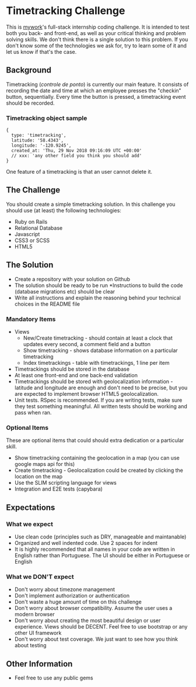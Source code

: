 # Timetracking Challenge
This is [mywork](https://www.mywork.com.br)'s full-stack internship coding challenge. It is intended to test both you back- and front-end, as well as your critical thinking and problem solving skills.
We don't think there is a single solution to this problem. If you don't know some of the technologies we ask for, try to learn some of it and let us know if that's the case.
## Background
Timetracking (_controle de ponto_) is currently our main feature. It consists of recording the date and time at which an employee presses the "checkin" button, sequentially. Every time the button is pressed, a timetracking event should be recorded.
### Timetracking object sample
```
{
  type: 'timetracking',
  latitude: '58.4343',
  longitude: '-120.9245',
  created_at: 'Thu, 29 Nov 2018 09:16:09 UTC +00:00'
  // xxx: 'any other field you think you should add'
}
```
One feature of a timetracking is that an user cannot delete it.
## The Challenge
You should create a simple timetracking solution.
In this challenge you should use (at least) the following technologies:
* Ruby on Rails
* Relational Database
* Javascript
* CSS3 or SCSS
* HTML5
## The Solution
* Create a repository with your solution on Github
* The solution should be ready to be run
*Instructions to build the code (database migrations etc) should be clear
* Write all instructions and explain the reasoning behind your technical choices in the README file
### Mandatory Items
* Views
  * New/Create timetracking - should contain at least a clock that updates every second, a comment field and a button
  * Show timetracking - shows database information on a particular timetracking
  * Index timetrackings - table with timetrackings, 1 line per item
* Timetrackings should be stored in the database
* At least one front-end and one back-end validation
* Timetrackings should be stored with geolocalization information - latitude and longitude are enough and don't need to be precise, but you are expected to implement browser HTML5 geolocalization.
* Unit tests. RSpec is recommended. If you are writing tests, make sure they test something meaningful. All written tests should be working and pass when ran.
### Optional Items
These are optional items that could should extra dedication or a particular skill.
* Show timetracking containing the geolocation in a map (you can use google maps api for this)
* Create timetracking - Geolocalization could be created by clicking the location on the map
* Use the SLIM scripting language for views
* Integration and E2E tests (capybara)
## Expectations
### What we expect
* Use clean code (principles such as DRY, manageable and maintanable)
* Organized and well indented code. Use 2 spaces for indent
* It is highly recommended that all names in your code are written in English rather than Portuguese. The UI should be either in Portuguese or English
### What we DON'T expect
* Don't worry about timezone management
* Don't implement authorization or authentication
* Don't waste a huge amount of time on this challenge
* Don't worry about browser compatibility. Assume the user uses a modern browser
* Don't worry about creating the most beautiful design or user experience. Views should be DECENT. Feel free to use bootstrap or any other UI framework
* Don't worry about test coverage. We just want to see how you think about testing
## Other Information
* Feel free to use any public gems
